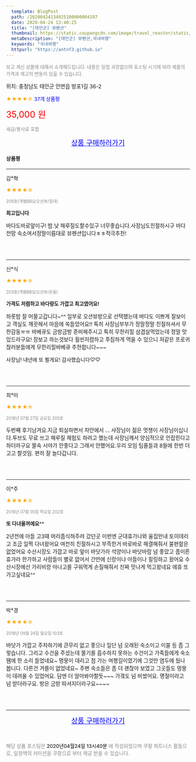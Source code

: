```yaml
---
  template: BlogPost
  path: /20200424134025100000004197
  date: 2020-04-24 13:40:25
  title: "[태안군] 뷰펜션"
  thumbnail: https://static.coupangcdn.com/image/travel_reactor/static/booking/image/pension/ddnayo/bbf87935-9aa5-4502-9e42-95a4b611ac34.jpg
  metaDescription: "[태안군] 뷰펜션,국내여행"
  keywords: "국내여행"
  httpurl: "https://antnf3.github.io"
---
```

  
<span style="color: #888;font-size:0.8rem">보고 계신 상품에 대해서 소개해드립니다.
내용은 일절 과장없으며 포스팅 시기에 따라 제품의 가격과 재고의 변동이 있을 수 있습니다.</span>
  
<span style="font-size: 0.9rem;">위치: 충청남도 태안군 안면읍 방포1길 36-2</span>
  
<span style="color: orange;">★★★★☆</span> <span style="color: blue;font-size: 0.85rem;">37개 상품평</span>
  
<span style="color: red;font-size: 1.5rem;">35,000 원</span>
  
<span style="color: #888;font-size:0.8rem">세금/봉사료 포함</span>





<p align="center"><a href="http://me2.do/FyNlUjof" style="font-size: 1.2rem; color: blue;">상품 구매하러가기</a></p>

#### 상품평
  
---
  
김*혁
    
<span style="color: orange;">★★★★☆</span>
    
<span style="color: #888;font-size:0.7rem">206호(개별BBQ/오션뷰/침대)</span>
    
<span style="font-size:0.85rem">**최고입니다**</span>
    
<span style="font-size: 0.9rem;">바다도바로앞이구! 밤.낮 해루질도할수있구 너무좋습니다.사장님도친절하시구 바다전망  숙소여서정말이름대로 뷰펜션입니다ㅎㅎ적극추천!</span>
    
<br>
<br>

---
  
신*식
    
<span style="color: orange;">★★★★☆</span>
    
<span style="color: #888;font-size:0.7rem">203호(개별BBQ/오션뷰/온돌)</span>
    
<span style="font-size:0.85rem">**가격도 저렴하고 바다랑도 가깝고 최고였어요!**</span>
    
<span style="font-size: 0.9rem;">하룻밤 잘 머물고갑니다~^^
일부로 오션뷰방으로 선택했는데 바다도 이쁘게 잘보이고
객실도 깨끗해서 마음에 쏙들었어요!!
특히 사장님부부가 정말정말 친절하셔서 무한감동ㅠㅠ
바베큐도 금방금방 준비해주시고
특히 무한리필 삼겹살먹었는데 정말 맛있드라구요!
장보고 하는것보다 훨씬저렴하고 푸짐하게 먹을 수 있으니 
저같은 프로귀찮러분들에게 무한리필바베큐 추천합니다~~~

사장님! 내년에 또  뵐게요! 감사했습니다♡♡</span>
    
<br>
<br>

---
  
최*미
    
<span style="color: orange;">★★★★☆</span>
    
<span style="color: #888;font-size:0.7rem">2018년 07월 27일 금요일 205호</span>
    

    
<span style="font-size: 0.9rem;">두번째 후기남겨요.지금 퇴실하면서 차안에서 ...
샤장님이 젊은  멋쟁이 사장님이십니다.투브도 무료 쓰고
해루질 체험도 하려고 했는데 사장님께서 양심적으로 안잡힌다고 하더라구요 물속 시야가 안좋다고  그래서 안했어요.우리 모임 팀플들과 8월에  한번 더 고고 할것임.
편히 잘 놀다갑니다.</span>
    
<br>
<br>

---
  
이*주
    
<span style="color: orange;">★★★★☆</span>
    
<span style="color: #888;font-size:0.7rem">2018년 07월 05일 목요일 202호</span>
    
<span style="font-size:0.85rem">**또 다녀올꺼에요^^**</span>
    
<span style="font-size: 0.9rem;">2년전에 아들 고3때 머리좀식혀주려 갔던곳 이번엔 군대휴가나와 울집만내 토미데리고 조금 일찍 다녀왔어요  여전히 친절하시고 부즉한거 바로바로 해결해줘서 불편함은 없었어요 수산시장도 가깝고 바로 앞이 바닷가라 석양이나 바닷바람 넘 좋았고 좀이른 휴가라 한가하고 사람들이 별로 없어서 간만에 신랑이나 아들이나 힐링하고 왔어요 수산시장에선 가리비랑 아나고를 구워먹게 손질해줘서 진짜 맛나게 먹고왔네요 에휴 또 가고싶네요^^</span>
    
<br>
<br>

---
  
박*경
    
<span style="color: orange;">★★★★☆</span>
    
<span style="color: #888;font-size:0.7rem">2018년 09월 24일 월요일 103호</span>
    

    
<span style="font-size: 0.9rem;">바닷가 가깝고 주차하기에 큰무리 없고 좋으나 일단 넘 오래된 숙소이고 이불 등 좀 그렇습니다. 그리고 수건을 주셨는데 물기를 흡수하지 못하는 수건이고 가족들에게 숙소 땜에 한 소리 들었네요~ 멍뭉이 데리고 첨 가는 여행길이였기에 그것만 염두에 뒀나봅니다. 다른건 겨를이 없었네요~ 주변 숙소들은 좀 더 괜찮아 보였고 그곳들도 멍뭉이 데려올 수 있었어요. 담엔 더 알아봐야할듯~~~ 가곀도 넘 비쌌어요. 명절이라고 넘 받더라구요. 방은 금방 따셔지더라구요~~~~</span>
    
<br>
<br>


  
---
  
<p align="center"><a href="http://me2.do/FyNlUjof" style="font-size: 1.2rem; color: blue;">상품 구매하러가기</a></p>
  
<br>
  
<span style="font-size: 0.85rem; color: #888;">해당 상품 포스팅은 <span style="color: #000;"> 2020년04월24일 13시40분 </span> 에 작성되었으며 쿠팡 파트너스 활동으로, 일정액의 커미션을 쿠팡으로 부터 제공 받을 수 있습니다.</span>